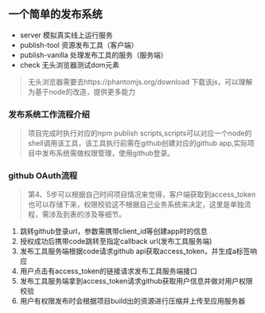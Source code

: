 ## 一个简单的发布系统

- server 模拟真实线上运行服务
- publish-tool 资源发布工具（客户端）
- publish-vanilla 处理发布工具的服务（服务端）
- check 无头浏览器测试dom元素

> 无头浏览器需要去https://phantomjs.org/download 下载该js，可以理解为基于node的改造，提供更多能力

### 发布系统工作流程介绍
> 项目完成时执行对应的npm publish scripts,scripts可以对应一个node的shell调用该工具，该工具执行前需在github创建对应的github app,实际项目中发布系统需做权限管理，使用github登录。


### github OAuth流程
> 第4、5步可以根据自己时间项目情况来觉得，客户端获取到access_token也可以存储下来，权限校验这不根据自己业务系统来决定，这里是单独流程，需涉及到表的涉及等细节。
1. 跳转github登录url，参数需携带client_id等创建app时的信息
2. 授权成功后携带code跳转至指定callback url(发布工具服务端)
3. 发布工具服务端根据code请求github api获取access_token，并生成a标签响应
4. 用户点击有access_token的链接请求发布工具服务端接口
5. 发布工具服务端拿到access_token请求github获取用户信息并做对用户权限校验
6. 用户有权限发布时会根据项目build出的资源进行压缩并上传至应用服务器
